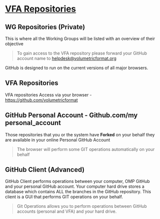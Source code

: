 # [VFA Repositories](https://github.com/volumetricformat)

## WG Repositories (Private)
This is where all the Working Groups will be listed with an overview of their objective

> To gain access to the VFA repository please forward your GitHub account name to helpdesk@volumetricformat.org

GitHub is designed to run on the current versions of all major browsers.

## VFA Repositories
VFA repositories Access via your browser - https://github.com/volumetricformat

## GitHub Personal Account - Github.com/my personal_account
Those repositories that you or the system have **Forked** on your behalf they are available in your online Personal GitHub Account
> The browser will perform some GIT operations automatically on your behalf

## GitHub Client (Advanced)
GitHub Client performs operations between your computer, OMP GitHub and your personal GitHub account.
Your computer hard drive stores a database which contains ALL the branches in the GitHub repository.
This client is a GUI that performs GIT operations on your behalf.
>Git Operations allows you to perform operations between GitHub accounts (personal and VFA) and your hard drive.
